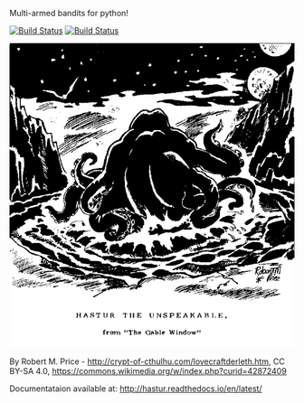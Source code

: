 Multi-armed bandits for python!

[![Build Status](https://travis-ci.org/julbright/hastur.svg?branch=master)](https://travis-ci.org/julbright/hastur)
[![Build Status](https://travis-ci.org/julbright/hastur.svg?branch=develop)](https://travis-ci.org/julbright/hastur)

![Behold his many arms](Hastur.gif)

By Robert M. Price - http://crypt-of-cthulhu.com/lovecraftderleth.htm, CC BY-SA 4.0, https://commons.wikimedia.org/w/index.php?curid=42872409

Documentataion available at: http://hastur.readthedocs.io/en/latest/
